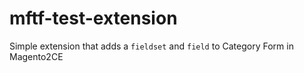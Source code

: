# mftf-test-extension

Simple extension that adds a `fieldset` and `field` to Category Form in Magento2CE
